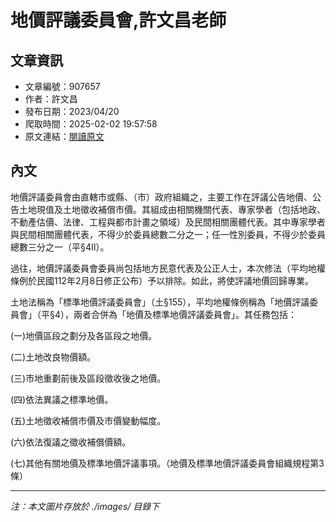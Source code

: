 # 地價評議委員會,許文昌老師

## 文章資訊
- 文章編號：907657
- 作者：許文昌
- 發布日期：2023/04/20
- 爬取時間：2025-02-02 19:57:58
- 原文連結：[閱讀原文](https://real-estate.get.com.tw/Columns/detail.aspx?no=907657)

## 內文
地價評議委員會由直轄市或縣、（市）政府組織之，主要工作在評議公告地價、公告土地現值及土地徵收補償市價。其組成由相關機關代表、專家學者（包括地政、不動產估價、法律、工程與都市計畫之領域）及民間相關團體代表。其中專家學者與民間相關團體代表，不得少於委員總數二分之一；任一性別委員，不得少於委員總數三分之一（平§4Ⅱ）。

過往，地價評議委員會委員尚包括地方民意代表及公正人士，本次修法（平均地權條例於民國112年2月8日修正公布）予以排除。如此，將使評議地價回歸專業。

土地法稱為「標準地價評議委員會」（土§155），平均地權條例稱為「地價評議委員會」（平§4），兩者合併為「地價及標準地價評議委員會」。其任務包括：

(一)地價區段之劃分及各區段之地價。

(二)土地改良物價額。

(三)市地重劃前後及區段徵收後之地價。

(四)依法異議之標準地價。

(五)土地徵收補償市價及市價變動幅度。

(六)依法復議之徵收補償價額。

(七)其他有關地價及標準地價評議事項。（地價及標準地價評議委員會組織規程第3條）

---
*注：本文圖片存放於 ./images/ 目錄下*
